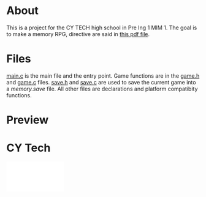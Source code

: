 # About

This is a project for the CY TECH high school in Pre Ing 1 MIM 1. The goal is to make a memory RPG, directive are said in [this pdf file](./pr%C3%A9ING1_Projet_CY_Memory-RPG_v1.1.pdf).

# Files

[main.c](./main.c) is the main file and the entry point. Game functions are in the [game.h](./game.h) and [game.c](./game.c) files. [save.h](./save.h) and [save.c](./save.c) are used to save the current game into a *memory.save* file. All other files are declarations and platform compatibity functions.

# Preview

<!-- TODO ad a preview of the game -->
<!-- ![Preview images](./preview.png) -->

# CY Tech
![CY tech icon](./images/CY-Tech.png)